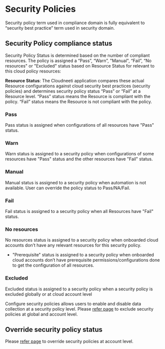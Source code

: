 Security Policies
=================

Security policy term used in compliance domain is fully equivalent to “security best practice” term used in security domain.

## Security Policy compliance status
Security Policy Status is determined based on the number of compliant resources. The policy is assigned a “Pass”, “Warn”, "Manual", “Fail”, “No resources" or "Excluded" status based on Resource Status for relevant to this cloud policy resources:

**Resource Status**: The Cloudneeti application compares these actual Resource configurations against cloud security best practices (security policies) and determines security policy status “Pass” or “Fail” at a Resource level. “Pass” status means the Resource is compliant with the policy. “Fail” status means the Resource is not compliant with the policy.

### Pass

Pass status is assigned when configurations of all resources have "Pass" status.

### Warn

Warn status is assigned to a security policy when configurations of some resources have "Pass" status and the other resources have "Fail" status.

### Manual

Manual status is assigned to a security policy when automation is not available. User can override the policy status to Pass/NA/Fail.

### Fail

Fail status is assigned to a security policy when all Resources have "Fail" status.

### No resources

No resources status is assigned to a security policy when onboarded cloud accounts don’t have any relevant resources for this security policy.

-   "Prerequisite" status is assigned to a security policy when onboarded cloud
    accounts don’t have prerequisite permissions/configurations done to get the configuration of all resources.


### Excluded

Excluded status is assigned to a security policy when a security policy is excluded globally or at cloud account level

Configure security policies allows users to enable and disable data collection at a security policy level. Please [refer page](../../administratorGuide/securityPolicyExclusions/) to exclude security policies at global and account level. 

## Override security policy status

Please [refer page](../../administratorGuide/overrideSecurityPolicyStatus/) to override security policies at account level. 